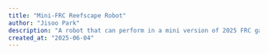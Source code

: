 ```yaml
---
title: "Mini-FRC Reefscape Robot"
author: "Jisoo Park"
description: "A robot that can perform in a mini version of 2025 FRC game-- Reefscape."
created_at: "2025-06-04"
---
```

